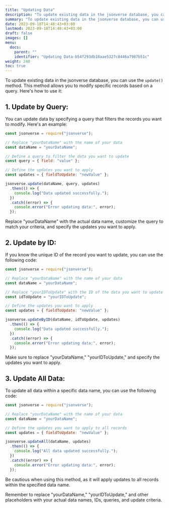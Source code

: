 ```yaml
---
title: "Updating Data"
description: "To update existing data in the jsonverse database, you can use the `update()` method. This method allows you to modify specific records based on a query. Here's how to use it:"
summary: "To update existing data in the jsonverse database, you can use the `update()` method. This method allows you to modify specific records based on a query. Here's how to use it:"
date: 2023-09-18T14:48:43+03:00
lastmod: 2023-09-18T14:48:43+03:00
draft: false
images: []
menu:
  docs:
    parent: ""
    identifier: "Updating Data-b54f293db18aae5327c8446a7987b51c"
weight: 240
toc: true
---
```


To update existing data in the jsonverse database, you can use the `update()` method. This method allows you to modify specific records based on a query. Here's how to use it:

## 1. **Update by Query:**

   You can update data by specifying a query that filters the records you want to modify. Here's an example:

   ```js
   const jsonverse = require("jsonverse");

   // Replace "yourDataName" with the name of your data
   const dataName = "yourDataName";

   // Define a query to filter the data you want to update
   const query = { field: "value" };

   // Define the updates you want to apply
   const updates = { fieldToUpdate: "newValue" };

   jsonverse.update(dataName, query, updates)
     .then(() => {
       console.log("Data updated successfully.");
     })
     .catch((error) => {
       console.error("Error updating data:", error);
     });
   ```
   
   Replace "yourDataName" with the actual data name, customize the query to match your criteria, and specify the updates you want to apply.

## 2. **Update by ID:**

   If you know the unique ID of the record you want to update, you can use the following code:

   ```js
   const jsonverse = require("jsonverse");

   // Replace "yourDataName" with the name of your data
   const dataName = "yourDataName";

   // Replace "yourIDToUpdate" with the ID of the data you want to update
   const idToUpdate = "yourIDToUpdate";

   // Define the updates you want to apply
   const updates = { fieldToUpdate: "newValue" };

   jsonverse.updateByID(dataName, idToUpdate, updates)
     .then(() => {
       console.log("Data updated successfully.");
     })
     .catch((error) => {
       console.error("Error updating data:", error);
     });
   ```
   
   Make sure to replace "yourDataName," "yourIDToUpdate," and specify the updates you want to apply.

## 3. **Update All Data:**

   To update all data within a specific data name, you can use the following code:

   ```js
   const jsonverse = require("jsonverse");

   // Replace "yourDataName" with the name of your data
   const dataName = "yourDataName";

   // Define the updates you want to apply to all records
   const updates = { fieldToUpdate: "newValue" };

   jsonverse.updateAll(dataName, updates)
     .then(() => {
       console.log("All data updated successfully.");
     })
     .catch((error) => {
       console.error("Error updating data:", error);
     });
   ```
   
   Be cautious when using this method, as it will apply updates to all records within the specified data name.

Remember to replace "yourDataName," "yourIDToUpdate," and other placeholders with your actual data names, IDs, queries, and update criteria.
